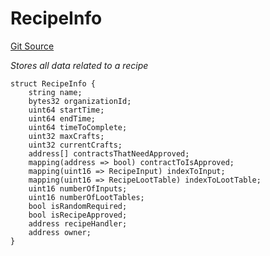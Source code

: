 # RecipeInfo
[Git Source](https://github.com/TreasureProject/spellcaster-facets/blob/35a5f7a33e5c726475104b88b7e2a468bb5aa2b7/src/advanced-crafting/AdvancedCraftingStorage.sol)

*Stores all data related to a recipe*


```solidity
struct RecipeInfo {
    string name;
    bytes32 organizationId;
    uint64 startTime;
    uint64 endTime;
    uint64 timeToComplete;
    uint32 maxCrafts;
    uint32 currentCrafts;
    address[] contractsThatNeedApproved;
    mapping(address => bool) contractToIsApproved;
    mapping(uint16 => RecipeInput) indexToInput;
    mapping(uint16 => RecipeLootTable) indexToLootTable;
    uint16 numberOfInputs;
    uint16 numberOfLootTables;
    bool isRandomRequired;
    bool isRecipeApproved;
    address recipeHandler;
    address owner;
}
```

